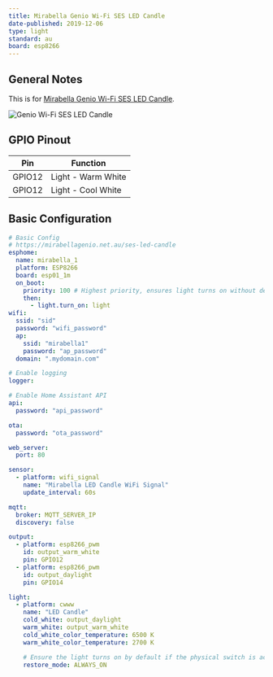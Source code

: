 ```yaml
---
title: Mirabella Genio Wi-Fi SES LED Candle
date-published: 2019-12-06
type: light
standard: au
board: esp8266
---
```


## General Notes

This is for [Mirabella Genio Wi-Fi SES LED Candle](https://mirabellagenio.net.au/ses-led-candle).

![Genio Wi-Fi SES LED Candle](/mirabella-genio-wi-fi-ses-led-candle.jpg "Genio Wi-Fi SES LED Candle")

## GPIO Pinout

| Pin    | Function           |
| ------ | ------------------ |
| GPIO12 | Light - Warm White |
| GPIO12 | Light - Cool White |

## Basic Configuration

```yaml
# Basic Config
# https://mirabellagenio.net.au/ses-led-candle
esphome:
  name: mirabella_1
  platform: ESP8266
  board: esp01_1m
  on_boot:
    priority: 100 # Highest priority, ensures light turns on without delay.
    then:
      - light.turn_on: light
wifi:
  ssid: "sid"
  password: "wifi_password"
  ap:
    ssid: "mirabella1"
    password: "ap_password"
  domain: ".mydomain.com"

# Enable logging
logger:

# Enable Home Assistant API
api:
  password: "api_password"

ota:
  password: "ota_password"

web_server:
  port: 80

sensor:
  - platform: wifi_signal
    name: "Mirabella LED Candle WiFi Signal"
    update_interval: 60s

mqtt:
  broker: MQTT_SERVER_IP
  discovery: false

output:
  - platform: esp8266_pwm
    id: output_warm_white
    pin: GPIO12
  - platform: esp8266_pwm
    id: output_daylight
    pin: GPIO14

light:
  - platform: cwww
    name: "LED Candle"
    cold_white: output_daylight
    warm_white: output_warm_white
    cold_white_color_temperature: 6500 K
    warm_white_color_temperature: 2700 K

    # Ensure the light turns on by default if the physical switch is actuated.
    restore_mode: ALWAYS_ON
```
